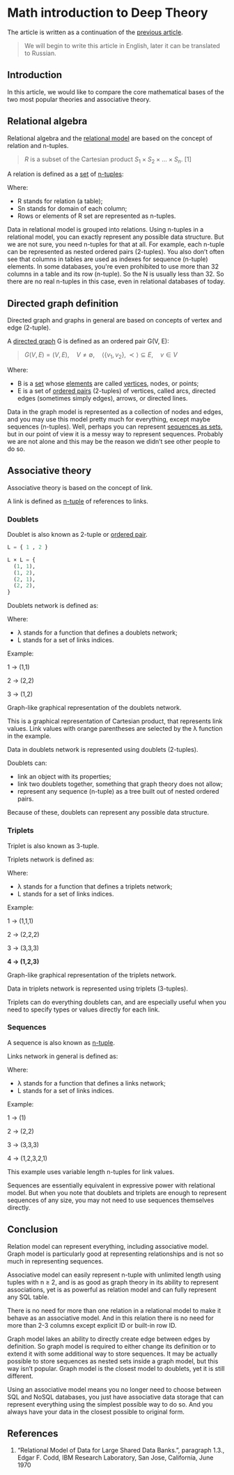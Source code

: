 # Math introduction to Deep Theory

The article is written as a continuation of the [previous article](https://habr.com/ru/post/656879/).

> We will begin to write this article in English, later it can be translated to Russian.

## Introduction

In this article, we would like to compare the core mathematical bases of the two most popular theories and associative theory.

## Relational algebra

Relational algebra and the [relational model](https://en.wikipedia.org/wiki/Relational_model) are based on the concept of relation and n-tuples.

 > $R$ is a subset of the Cartesian product $S_1 \times S_2 \times \dots \times S_n$. [1]

A relation is defined as a [set](https://en.wikipedia.org/wiki/Set_(mathematics)) of [n-tuples](https://en.wikipedia.org/wiki/Tuple):

Where:

* R stands for relation (a table);
* Sn stands for domain of each column;
* Rows or elements of R set are represented as n-tuples.

Data in relational model is grouped into relations. Using n-tuples in a relational model, you can exactly represent any possible data structure. But we are not sure, you need n-tuples for that at all. For example, each n-tuple can be represented as nested ordered pairs (2-tuples). You also don’t often see that columns in tables are used as indexes for sequence (n-tuple) elements. In some databases, you're even prohibited to use more than 32 columns in a table and its row (n-tuple). So the N is usually less than 32. So there are no real n-tuples in this case, even in relational databases of today.

## Directed graph definition

Directed graph and graphs in general are based on concepts of vertex and edge (2-tuple).

A [directed graph](https://en.wikipedia.org/wiki/Directed_graph) G is defined as an ordered pair G(V, E):

> $G(V, E) = (V, E), \quad V \neq \emptyset, \quad \langle \{v_1, v_2\},\prec \rangle\subseteq E, \quad v\in V$

Where:

* B is a [set](https://en.wikipedia.org/wiki/Set_(mathematics)) whose [elements](https://en.wikipedia.org/wiki/Element_(mathematics)) are called [vertices](https://en.wikipedia.org/wiki/Vertex_(graph_theory)), nodes, or points;
* E is a set of [ordered pairs](https://en.wikipedia.org/wiki/Ordered_pair) (2-tuples) of vertices, called arcs, directed edges (sometimes simply edges), arrows, or directed lines.

Data in the graph model is represented as a collection of nodes and edges, and you may use this model pretty much for everything, except maybe sequences (n-tuples). Well, perhaps you can represent [sequences as sets](https://en.wikipedia.org/wiki/Tuple#Tuples_as_nested_sets), but in our point of view it is a messy way to represent sequences. Probably we are not alone and this may be the reason we didn’t see other people to do so.

## Associative theory

Associative theory is based on the concept of link.

A link is defined as [n-tuple](https://en.wikipedia.org/wiki/Tuple) of references to links.

### Doublets

Doublet is also known as 2-tuple or [ordered pair](https://en.wikipedia.org/wiki/Ordered_pair#:~:text=In%20mathematics%2C%20an%20ordered%20pair,%7Bb%2C%20a%7D.).

```python
L = { 1 , 2 }

L × L = {
  (1, 1),
  (1, 2),
  (2, 1),
  (2, 2),
}
```

Doublets network is defined as:


Where:

* λ  stands for a function that defines a doublets network;
* L stands for a set of links indices.

Example:

1 → (1,1)

2 → (2,2)

3 → (1,2)

Graph-like graphical representation of the doublets network.

This is a graphical representation of Cartesian product, that represents link values. Link values with orange parentheses are selected by the λ  function in the example.

Data in doublets network is represented using doublets (2-tuples).

Doublets can:

* link an object with its properties;
* link two doublets together, something that graph theory does not allow;
* represent any sequence (n-tuple) as a tree built out of nested ordered pairs.

Because of these, doublets can represent any possible data structure.

### Triplets

Triplet is also known as 3-tuple.

Triplets network is defined as:

Where:

* λ  stands for a function that defines a triplets network;
* L stands for a set of links indices.

Example:

1 → (1,1,1)

2 → (2,2,2)

3 → (3,3,3)

**4 → (1,2,3)**

Graph-like graphical representation of the triplets network.

Data in triplets network is represented using triplets (3-tuples).

Triplets can do everything doublets can, and are especially useful when you need to specify types or values directly for each link.

### Sequences

A sequence is also known as [n-tuple](https://en.wikipedia.org/wiki/Tuple).

Links network in general is defined as:

Where:

* λ  stands for a function that defines a links network;
* L stands for a set of links indices.

Example:

1 → (1)

2 → (2,2)

3 → (3,3,3)

4 → (1,2,3,2,1)

This example uses variable length n-tuples for link values.

Sequences are essentially equivalent in expressive power with relational model. But when you note that doublets and triplets are enough to represent sequences of any size, you may not need to use sequences themselves directly.

## Conclusion

Relation model can represent everything, including associative model. Graph model is particularly good at representing relationships and is not so much in representing sequences.

Associative model can easily represent n-tuple with unlimited length using tuples with n ≥ 2, and is as good as graph theory in its ability to represent associations, yet is as powerful as relation model and can fully represent any SQL table.

There is no need for more than one relation in a relational model to make it behave as an associative model. And in this relation there is no need for more than 2-3 columns except explicit ID or built-in row ID.

Graph model lakes an ability to directly create edge between edges by definition. So graph model is required to either change its definition or to extend it with some additional way to store sequences. It may be actually possible to store sequences as nested sets inside a graph model, but this way isn’t popular. Graph model is the closest model to doublets, yet it is still different.

Using an associative model means you no longer need to choose between SQL and NoSQL databases, you just have associative data storage that can represent everything using the simplest possible way to do so. And you always have your data in the closest possible to original form.

## References

1. “Relational Model of Data for Large Shared Data Banks.”, paragraph 1.3., Edgar F. Codd, IBM Research Laboratory, San Jose, California, June 1970

